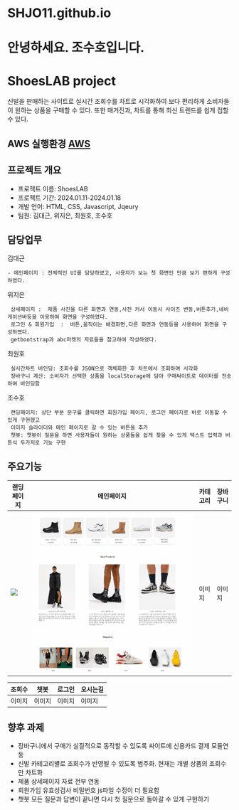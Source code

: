 # SHJO11.github.io
# 안녕하세요. 조수호입니다.


# ShoesLAB project  
신발을 판매하는 사이트로 실시간 조회수를 차트로 시각화하여 보다 편리하게 소비자들이 원하는 상품을 구매할 수 있다.
또한 매거진과, 차트를 통해 최신 트렌드를 쉽게 접할 수 있다.

## AWS 실행환경 [AWS](http://54.153.208.104:3000)

## 프로젝트 개요
+ 프로젝트 이름: ShoesLAB
+ 프로젝트 기간: 2024.01.11-2024.01.18
+ 개발 언어: HTML, CSS, Javascript, Jqeury
+ 팀원: 김대근, 위지은, 최원호, 조수호

## 담당업무 

김대근  
```
- 메인페이지 : 전체적인 UI를 담당하였고, 사용자가 보는 첫 화면인 만큼 보기 편하게 구성하였다.
```

위지은 
```
 상세페이지 :  제품 사진을 다른 화면과 연동,사진 커서 이동시 사이즈 변동,버튼추가,네비게이션바등을 이용하여 화면을 구성하였다.       
 로그인 & 회원가입  :  버튼,움직이는 배경화면,다른 화면과 연동등을 사용하여 화면을 구성하였다.
 getbootstrap과 abc마켓의 자료들을 참고하여 작성하였다.
``` 

최원호
```
 실시간차트 바인딩: 조회수를 JSON으로 객체화한 후 차트에서 조회하여 시각화
 장바구니 계산: 소비자가 선택한 상품을 localStorage에 담아 구매싸이트로 데이터를 전송하여 바인딩함
``` 
조수호   
```
 랜딩페이지: 상단 부분 문구를 클릭하면 회원가입 페이지, 로그인 페이지로 바로 이동할 수 있게 구현했고
 이미지 슬라이더와 메인 페이지로 갈 수 있는 버튼을 추가
 챗봇: 챗봇이 질문을 하면 사용자들이 원하는 상품들을 쉽게 찾을 수 있게 텍스트 입력과 버튼식 두가지로 기능 구현
```
## 주요기능
   
  | 랜딩페이지 | 메인페이지 | 카테고리 | 장바구니 |
  |---|---|---|---|
  |![](LandingPage.gif)|![](Main.gif) |이미지|이미지|

  | 조회수 | 챗봇 | 로그인 | 오시는길 |
  |---|---|---|---|
  |이미지|이미지|이미지|이미지|
 

## 향후 과제 
- 장바구니에서 구매가 실질적으로 동작할 수 있도록 싸이트에 신용카드 결제 모듈연동  
- 신발 카테고리별로 조회수가 반영될 수 있도록 범주화. 현재는 개별 상품의 조회수만 차트화  
- 제품 상세페이지 자료 전부 연동  
- 회원가입 유효성검사 비밀번호 js파일 수정이 더 필요함  
- 챗봇 모든 질문과 답변이 끝나면 다시 첫 질문으로 돌아갈 수 있게 구현하기
